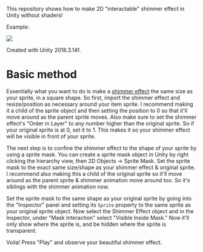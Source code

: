This repository shows how to make 2D "interactable" shimmer effect in Unity without shaders!

Example:

![](https://media.giphy.com/media/eIyLgQGIBBOn8gNP2c/giphy.gif)

Created with Unity 2018.3.14f.

# Basic method

Essentially what you want to do is make a [shimmer effect](https://raw.githubusercontent.com/japhib/shimmer-tutorial/master/Assets/ShimmerEffect_fast%20(1).png)
the same size as your sprite, in a square shape. So first, import the shimmer effect and resize/position as necessary around your item sprite. I recommend 
making it a child of the sprite object and then setting the position to 0 so that it'll move around as the parent sprite moves. Also make sure to set the shimmer
effect's "Order in Layer" to any number higher than the original sprite. So if your original sprite is at 0, set it to 1. This makes it so your shimmer effect will be visible in front of your sprite.

The next step is to confine the shimmer effect to the shape of your sprite by using a sprite mask. You can create a sprite mask object in Unity by right
clicking the hierarchy view, then 2D Objects -> Sprite Mask. Set the sprite mask to the exact same size/shape as your shimmer effect & original sprite. I recommend
also making this a child of the original sprite so it'll move around as the parent sprite & shimmer animation move around too. So it's siblings with the shimmer animation now.

Set the sprite mask to the same shape as your original sprite by going into the "Inspector" panel and setting its `Sprite` property to the same sprite as your
original sprite object. Now select the Shimmer Effect object and in the Inspector, under "Mask Interaction" select "Visible Inside Mask." Now it'll only show where the sprite is, and be hidden where the sprite is transparent.

Voila! Press "Play" and observe your beautiful shimmer effect.